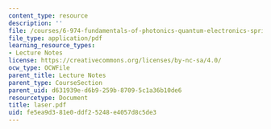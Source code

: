 ```yaml
---
content_type: resource
description: ''
file: /courses/6-974-fundamentals-of-photonics-quantum-electronics-spring-2006/fe5ea9d381e0ddf25248e4057d8c5de3_laser.pdf
file_type: application/pdf
learning_resource_types:
- Lecture Notes
license: https://creativecommons.org/licenses/by-nc-sa/4.0/
ocw_type: OCWFile
parent_title: Lecture Notes
parent_type: CourseSection
parent_uid: d631939e-d6b9-259b-8709-5c1a36b10de6
resourcetype: Document
title: laser.pdf
uid: fe5ea9d3-81e0-ddf2-5248-e4057d8c5de3
---
```

